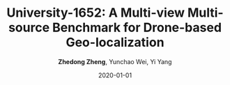 ---
title: "University-1652: A Multi-view Multi-source Benchmark for Drone-based Geo-localization"
collection: publications
permalink: /publication/2020-01-01-University-1652-A-Multi-view-Multi-source-Benchmark-for-Drone-based-Geo-localization
date: 2020-01-01
doi: 10.1145/3394171.3413896
venue: 'ACM MM'
paperurl: 'https://zdzheng.xyz/files/ACMMM20.pdf'
code: 'https://github.com/layumi/University1652-Baseline'
author: '<strong>Zhedong Zheng</strong>,  Yunchao Wei,  Yi Yang'
citation: ' Zhedong Zheng,  Yunchao Wei,  Yi Yang, &quot;University-1652: A Multi-view Multi-source Benchmark for Drone-based Geo-localization.&quot; ACM MM, 2020. DOI: 10.1145/3394171.3413896'
pub_year: '2020'
bib: >
    '@inproceedings{zheng2020university,
    author = "Zheng, Zhedong and Wei, Yunchao and Yang, Yi",
    doi = "10.1145/3394171.3413896",
    title = "University-1652: A Multi-view Multi-source Benchmark for Drone-based Geo-localization",
    booktitle = "ACM MM",
    pages = "1395--1403",
    code = "https://github.com/layumi/University1652-Baseline",
    url = "https://zdzheng.xyz/files/ACMMM20.pdf",
    year = "2020"
    }'
---